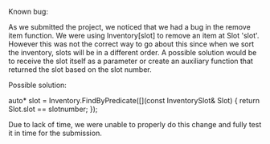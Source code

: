 Known bug:

As we submitted the project, we noticed that we had a bug in the remove item function. We were using Inventory[slot] to remove an item at Slot 'slot'.
However this was not the correct way to go about this since when we sort the inventory, slots will be in a different order.
A possible solution would be to receive the slot itself as a parameter or create an auxiliary function that returned the slot based on the slot number.

Possible solution:

auto* slot = Inventory.FindByPredicate([](const InventorySlot& Slot) {
	return Slot.slot == slotnumber;
});

Due to lack of time, we were unable to properly do this change and fully test it in time for the submission.
